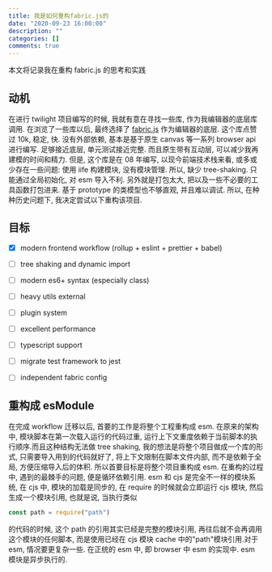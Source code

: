 ```yaml
---
title: 我是如何重构fabric.js的
date: "2020-09-23 16:00:00"
description: ""
categories: []
comments: true
---
```


本文将记录我在重构 fabric.js 的思考和实践

## 动机

在进行 twilight 项目编写的时候, 我就有意在寻找一些库, 作为我编辑器的底层库调用. 在浏览了一些库以后, 最终选择了 [fabric.js](fabricjs.com) 作为编辑器的底层. 这个库点赞过 10k, 稳定, 快. 没有外部依赖, 基本是基于原生 canvas 等一系列 browser api 进行编写. 足够接近底层, 单元测试接近完整. 而且原生带有互动层, 可以减少我再建模的时间和精力. 但是, 这个库是在 08 年编写, 以现今前端技术栈来看, 或多或少存在一些问题: 使用 iife 构建模块, 没有模块管理. 所以, 缺少 tree-shaking. 只能通过全局初始化, 对 esm 导入不利. 另外就是打包太大, 把以及一些不必要的工具函数打包进来. 基于 prototype 的类模型也不够直观, 并且难以调试. 所以, 在种种历史问题下, 我决定尝试以下重构该项目.

## 目标

- [x] modern frontend workflow (rollup + eslint + prettier + babel)

- [ ] tree shaking and dynamic import

- [ ] modern es6+ syntax (especially class)

- [ ] heavy utils external

- [ ] plugin system

- [ ] excellent performance

- [ ] typescript support

- [ ] migrate test framework to jest

- [ ] independent fabric config

## 重构成 esModule

在完成 workflow 迁移以后, 首要的工作是将整个工程重构成 esm. 在原来的架构中, 模块脚本在第一次载入运行的代码过重, 运行上下文重度依赖于当前脚本的执行顺序.而且这种结构无法做 tree shaking, 我的想法是将整个项目做成一个库的形式, 只需要导入用到的代码就好了, 将上下文限制在脚本文件内部, 而不是依赖于全局, 方便压缩导入后的体积. 所以首要目标是将整个项目重构成 esm. 在重构的过程中, 遇到的最棘手的问题, 便是循环依赖引用. esm 和 cjs 是完全不一样的模块系统, 在 cjs 中, 模块的加载是同步的, 在 require 的时候就会立即运行 cjs 模块, 然后生成一个模块引用, 也就是说, 当执行类似

```js
const path = require("path")
```

的代码的时候, 这个 path 的引用其实已经是完整的模块引用, 再往后就不会再调用这个模块的任何脚本, 而是使用已经在 cjs 模块 cache 中的"path"模块引用.对于 esm, 情况要更复杂一些. 在正统的 esm 中, 即 browser 中 esm 的实现中. esm 模块是异步执行的.
